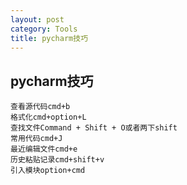 ```yaml
---
layout: post
category: Tools
title: pycharm技巧
---
```


## pycharm技巧

```
查看源代码cmd+b
格式化cmd+option+L
查找文件Command + Shift + O或者两下shift
常用代码cmd+J
最近编辑文件cmd+e
历史粘贴记录cmd+shift+v
引入模块option+cmd
```
